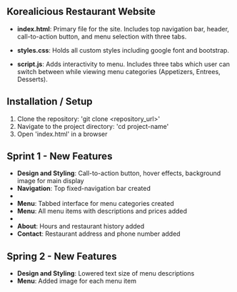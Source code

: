 ## Korealicious Restaurant Website

- **index.html**: Primary file for the site. Includes top navigation bar, header, call-to-action button, and menu selection with three tabs. 

- **styles.css**: Holds all custom styles including google font and bootstrap.

- **script.js**: Adds interactivity to menu. Includes three tabs which user can switch between while viewing menu categories (Appetizers, Entrees, Desserts).


## Installation / Setup
1. Clone the repository: 'git clone <repository_url>'
2. Navigate to the project directory: 'cd project-name'
3. Open 'index.html' in a browser


## Sprint 1 - New Features 
- **Design and Styling**: Call-to-action button, hover effects, background image for main display
- **Navigation**: Top fixed-navigation bar created
- 
- **Menu**: Tabbed interface for menu categories created
- **Menu**: All menu items with descriptions and prices added
- 
- **About**: Hours and restaurant history added
- **Contact**: Restaurant address and phone number added


## Spring 2 - New Features
- **Design and Styling**: Lowered text size of menu descriptions
- **Menu**: Added image for each menu item

